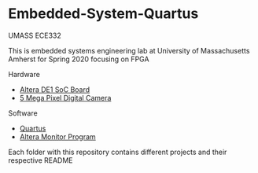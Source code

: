 # Embedded-System-Quartus
UMASS ECE332

This is embedded systems engineering lab at University of Massachusetts Amherst for Spring 2020 focusing on FPGA

Hardware

- [Altera DE1 SoC Board](https://www.digikey.com/product-detail/en/terasic-inc/P0493/P0493-ND/7034078?utm_adgroup=Evaluation%20Boards%20-%20Embedded%20-%20Complex%20Logic%20(FPGA%2C%20CPLD)&utm_source=google&utm_medium=cpc&utm_campaign=Shopping_Development%20Boards%2C%20Kits%2C%20Programmers_NEW&utm_term=&utm_content=Evaluation%20Boards%20-%20Embedded%20-%20Complex%20Logic%20(FPGA%2C%20CPLD)&gclid=Cj0KCQiAwP3yBRCkARIsAABGiPrnBkbjnxGfPgvHvBx3HGHhVITUe2Z5QjG6gLVVszHmWmMhoEekrOwaAsCbEALw_wcB)
- [5 Mega Pixel Digital Camera](https://www.terasic.com.tw/cgi-bin/page/archive.pl?Language=English&CategoryNo=68&No=281)

Software

- [Quartus](https://www.intel.com/content/www/us/en/software/programmable/quartus-prime/overview.html)
- [Altera Monitor Program](https://www.intel.com/content/www/us/en/programmable/support/training/university/materials-software.html#altera-monitor-program/)

Each folder with this repository contains different projects and their respective README
